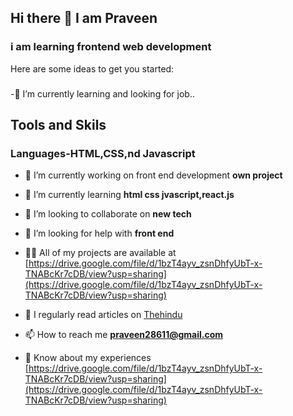 ## Hi there 👋 I am  Praveen
### i am learning frontend web development

Here are some ideas to get you started:

### 
 -🌱 I’m currently learning and looking for job..

## Tools and Skils
### Languages-HTML,CSS,nd Javascript

- 🔭 I’m currently working on front end development **own project**

- 🌱 I’m currently learning **html css jvascript,react.js**

- 👯 I’m looking to collaborate on **new tech**

- 🤝 I’m looking for help with **front end**

- 👨‍💻 All of my projects are available at [https://drive.google.com/file/d/1bzT4ayv_zsnDhfyUbT-x-TNABcKr7cDB/view?usp=sharing](https://drive.google.com/file/d/1bzT4ayv_zsnDhfyUbT-x-TNABcKr7cDB/view?usp=sharing)

- 📝 I regularly read articles on [Thehindu](Thehindu)

- 📫 How to reach me **praveen28611@gmail.com**

- 📄 Know about my experiences [https://drive.google.com/file/d/1bzT4ayv_zsnDhfyUbT-x-TNABcKr7cDB/view?usp=sharing](https://drive.google.com/file/d/1bzT4ayv_zsnDhfyUbT-x-TNABcKr7cDB/view?usp=sharing)

